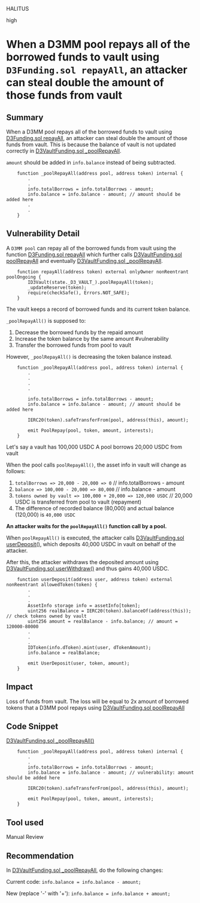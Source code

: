 HALITUS

high

# When a D3MM pool repays all of the borrowed funds to vault using `D3Funding.sol repayAll`, an attacker can steal double the amount of those funds from vault

## Summary

When a D3MM pool repays all of the borrowed funds to vault using [D3Funding.sol repayAll](https://github.com/sherlock-audit/2023-06-dodo/blob/main/new-dodo-v3/contracts/DODOV3MM/D3Pool/D3Funding.sol#L40-L46), an attacker can steal double the amount of those funds from vault. This is because the balance of vault is not updated correctly in [D3VaultFunding.sol _poolRepayAll](https://github.com/sherlock-audit/2023-06-dodo/blob/main/new-dodo-v3/contracts/DODOV3MM/D3Vault/D3VaultFunding.sol#L117-L133).

`amount` should be added in `info.balance` instead of being subtracted.

```solidity
    function _poolRepayAll(address pool, address token) internal {
        .
        .
        info.totalBorrows = info.totalBorrows - amount;
        info.balance = info.balance - amount; // amount should be added here
        .
        .
    }
```

## Vulnerability Detail
A `D3MM pool` can repay all of the borrowed funds from vault using the function [D3Funding.sol repayAll](https://github.com/sherlock-audit/2023-06-dodo/blob/main/new-dodo-v3/contracts/DODOV3MM/D3Pool/D3Funding.sol#L40-L46) which further calls [D3VaultFunding.sol poolRepayAll](https://github.com/sherlock-audit/2023-06-dodo/blob/main/new-dodo-v3/contracts/DODOV3MM/D3Vault/D3VaultFunding.sol#L113) and eventually [D3VaultFunding.sol _poolRepayAll](https://github.com/sherlock-audit/2023-06-dodo/blob/main/new-dodo-v3/contracts/DODOV3MM/D3Vault/D3VaultFunding.sol#L117-L133).

```solidity
    function repayAll(address token) external onlyOwner nonReentrant poolOngoing {
        ID3Vault(state._D3_VAULT_).poolRepayAll(token);
        _updateReserve(token);
        require(checkSafe(), Errors.NOT_SAFE);
    }
```

The vault keeps a record of borrowed funds and its current token balance.

`_poolRepayAll()` is supposed to:
1. Decrease the borrowed funds by the repaid amount
2. Increase the token balance by the same amount #vulnerability
3. Transfer the borrowed funds from pool to vault

However, `_poolRepayAll()` is decreasing the token balance instead.

```solidity
    function _poolRepayAll(address pool, address token) internal {
        .
        .
        .
        .

        info.totalBorrows = info.totalBorrows - amount;
        info.balance = info.balance - amount; // amount should be added here

        IERC20(token).safeTransferFrom(pool, address(this), amount);

        emit PoolRepay(pool, token, amount, interests);
    }
```
Let's say a vault has 100,000 USDC
A pool borrows 20,000 USDC from vault

When the pool calls `poolRepayAll()`, the asset info in vault will change as follows:

1. `totalBorrows => 20,000 - 20,000 => 0` // info.totalBorrows - amount
2. `balance => 100,000 - 20,000 => 80,000` // info.balance - amount
3. `tokens owned by vault => 100,000 + 20,000 => 120,000 USDC` // 20,000 USDC is transferred from pool to vault (repayment)
4. The difference of recorded balance (80,000) and actual balance (120,000) is `40,000 USDC` 

**An attacker waits for the `poolRepayAll()` function call by a pool.**

When `poolRepayAll()` is executed, the attacker calls [D3VaultFunding.sol userDeposit()](https://github.com/sherlock-audit/2023-06-dodo/blob/main/new-dodo-v3/contracts/DODOV3MM/D3Vault/D3VaultFunding.sol#L29), which deposits 40,000 USDC in vault on behalf of the attacker.

After this, the attacker withdraws the deposited amount using [D3VaultFunding.sol userWithdraw()](https://github.com/sherlock-audit/2023-06-dodo/blob/main/new-dodo-v3/contracts/DODOV3MM/D3Vault/D3VaultFunding.sol#L51) and thus gains 40,000 USDC.

```solidity
    function userDeposit(address user, address token) external nonReentrant allowedToken(token) {
        .
        .
        .
        AssetInfo storage info = assetInfo[token];
        uint256 realBalance = IERC20(token).balanceOf(address(this)); // check tokens owned by vault
        uint256 amount = realBalance - info.balance; // amount = 120000-80000
        .
        .
        .
        IDToken(info.dToken).mint(user, dTokenAmount);
        info.balance = realBalance;

        emit UserDeposit(user, token, amount);
    }
```

## Impact

Loss of funds from vault. 
The loss will be equal to 2x amount of borrowed tokens that a D3MM pool repays using [D3VaultFunding.sol poolRepayAll]()

## Code Snippet

[D3VaultFunding.sol _poolRepayAll()](https://github.com/sherlock-audit/2023-06-dodo/blob/main/new-dodo-v3/contracts/DODOV3MM/D3Vault/D3VaultFunding.sol#L129)

```solidity
    function _poolRepayAll(address pool, address token) internal {
        .
        .
        info.totalBorrows = info.totalBorrows - amount;
        info.balance = info.balance - amount; // vulnerability: amount should be added here

        IERC20(token).safeTransferFrom(pool, address(this), amount);

        emit PoolRepay(pool, token, amount, interests);
    }
```

## Tool used

Manual Review

## Recommendation
In [D3VaultFunding.sol _poolRepayAll](https://github.com/sherlock-audit/2023-06-dodo/blob/main/new-dodo-v3/contracts/DODOV3MM/D3Vault/D3VaultFunding.sol#L129), do the following changes:

Current code:
`info.balance = info.balance - amount;`

New (replace '-' with '+'):
`info.balance = info.balance + amount;`